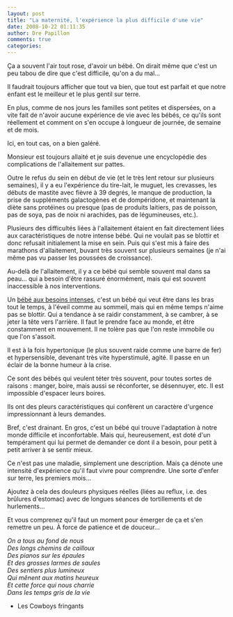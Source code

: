 ```yaml
---
layout: post
title: "La maternité, l'expérience la plus difficile d'une vie"
date: 2008-10-22 01:11:35
author: Dre Papillon
comments: true
categories: 
---
```



Ça a souvent l'air tout rose, d'avoir un bébé. On dirait même que c'est un peu tabou de dire que c'est difficile, qu'on a du mal...

Il faudrait toujours afficher que tout va bien, que tout est parfait et que notre enfant est le meilleur et le plus gentil sur terre.

En plus, comme de nos jours les familles sont petites et dispersées, on a vite fait de n'avoir aucune expérience de vie avec les bébés, ce qu'ils sont réellement et comment on s'en occupe à longueur de journée, de semaine et de mois.

Ici, en tout cas, on a bien galéré.

Monsieur est toujours allaité et je suis devenue une encyclopédie des complications de l'allaitement sur pattes.

Outre le refus du sein en début de vie (et le très lent retour sur plusieurs semaines), il y a eu l'expérience du tire-lait, le muguet, les crevasses, les débuts de mastite avec fièvre à 39 degrés, le manque de production, la prise de suppléments galactogènes et de dompéridone, et maintenant la diète sans protéines ou presque (pas de produits laitiers, pas de poisson, pas de soya, pas de noix ni arachides, pas de légumineuses, etc.).

Plusieurs des difficultés liées à l'allaitement étaient en fait directement liées aux caractéristiques de notre intense bébé. Qui ne voulait pas se blottir et donc refusait initialement la mise en sein. Puis qui s'est mis à faire des marathons d'allaitement, buvant très souvent sur plusieurs semaines (je n'ai même pas vu passer les poussées de croissance).

Au-delà de l'allaitement, il y a ce bébé qui semble souvent mal dans sa peau... qui a besoin d'être rassuré énormément, mais qui est souvent inaccessible à nos interventions.

Un [bébé aux besoins intenses](http://www.askdrsears.com/html/5/T050400.asp), c'est un bébé qui veut être dans les bras tout le temps, à l'éveil comme au sommeil, mais qui en même temps n'aime pas se blottir. Qui a tendance à se raidir constamment, à se cambrer, à se jeter la tête vers l'arrière. Il faut le prendre face au monde, et être constamment en mouvement. Il ne tolère pas que l'on reste immobile ou que l'on s'assoit.

Il est à la fois hypertonique (le plus souvent raide comme une barre de fer) et hypersensible, devenant très vite hyperstimulé, agité. Il passe en un éclair de la bonne humeur à la crise.

Ce sont des bébés qui veulent téter très souvent, pour toutes sortes de raisons : manger, boire, mais aussi se réconforter, se désennuyer, etc. Il est impossible d'espacer leurs boires.

Ils ont des pleurs caractéristiques qui confèrent un caractère d'urgence impressionnant à leurs demandes.

Bref, c'est drainant. En gros, c'est un bébé qui trouve l'adaptation à notre monde difficile et inconfortable. Mais qui, heureusement, est doté d'un tempérament qui lui permet de demander ce dont il a besoin, pour petit à petit arriver à se sentir mieux.

Ce n'est pas une maladie, simplement une description. Mais ça dénote une intensité d'expérience qu'il faut vivre pour comprendre. Une sorte d'enfer sur terre, les premiers mois...

Ajoutez à cela des douleurs physiques réelles (liées au reflux, i.e. des brûlures d'estomac) avec de longues séances de tortillements et de hurlements...

Et vous comprenez qu'il faut un moment pour émerger de ça et s'en remettre un peu. À force de patience et de douceur...

*On a tous au fond de nous<br/>
Des longs chemins de cailloux<br/>
Des pianos sur les épaules<br/>
Et des grosses larmes de saules<br/>
Des sentiers plus lumineux<br/>
Qui mênent aux matins heureux<br/>
Et cette force qui nous charrie<br/>
Dans les temps gris de la vie*
- Les Cowboys fringants